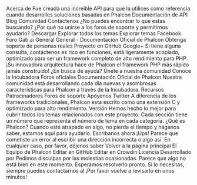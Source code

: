 Acerca de Fue creada una increíble API para que la utilices como referencia cuando desarrolles soluciones basadas en Phalcon Documentación de API Blog Comunidad Contáctenos ¿No puedes encontrar lo que estas buscando? ¿Por qué no unirse a los foros de soporte y permitirnos ayudarlo? Descargar Explorar todos los temas Explorar temas Facebook Foro Gab.ai General General - Documentación Oficial de Phalcon Obtenga soporte de personas reales Proyecto en GitHub Google+ Si tiene alguna consulta, contáctenos es rico en funciones, está ligeramente acoplado, optimizado para ser un framework completo de alto rendimiento para PHP. ¡Su innovadora arquitectura hace de Phalcon el framework PHP más rápido jamás construido! ¿En busca de ayuda? Únete a nuestra comunidad Conoce la Incubadora Foros oficiales Documentación Oficial de Phalcon Nuestra comunidad está desarrollando cada día nuevas y asombrosas características para Phalcon a través de la Incubadora. Recursos Patrocinadores Foros de soporte Apóyenos Twitter A diferencia de los frameworks tradicionales, Phalcon esta escrito como una extensión C y optimizado para alto rendimiento. Versión Hemos hecho lo mejor para cubrir todos los temas relacionados con este proyecto. Cada sección tiene un número que representa el número de tema en cada categoría. ¿Qué es Phalcon? Cuando esté atrapado en algo, no pierda el tiempo y háganos saber, estamos aquí para ayudarlo. Escribanos ahora ¡Ups! Parece que cometiste un error al escribir una dirección incorrecta o algo así. En cualquier caso, por favor, déjenos saber Volver a la página principal El Equipo de Phalcon Editar en GitHub Editar en Crowdin Licencia Desarrollado por Pedimos disculpas por las molestias ocasionadas. Parece que algo no está bien en este momento. Esperamos resolverlo pronto. Si lo necesitas, siempre puedes contactarnos al ¡Por favor vuelve a revisarlo en unos minutos!
